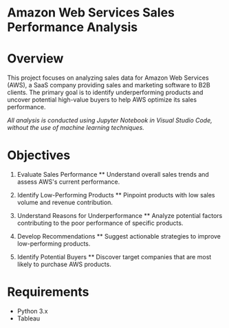 # Amazon Web Services Sales Performance Analysis

# Overview
This project focuses on analyzing sales data for Amazon Web Services (AWS), a SaaS company providing sales and marketing software to B2B clients. 
The primary goal is to identify underperforming products and uncover potential high-value buyers to help AWS optimize its sales performance.

*All analysis is conducted using Jupyter Notebook in Visual Studio Code, without the use of machine learning techniques.*

# Objectives
1. Evaluate Sales Performance
** Understand overall sales trends and assess AWS's current performance.

2. Identify Low-Performing Products
** Pinpoint products with low sales volume and revenue contribution.

3. Understand Reasons for Underperformance
** Analyze potential factors contributing to the poor performance of specific products.

4. Develop Recommendations
** Suggest actionable strategies to improve low-performing products.

5. Identify Potential Buyers
** Discover target companies that are most likely to purchase AWS products.

# Requirements
* Python 3.x
* Tableau

